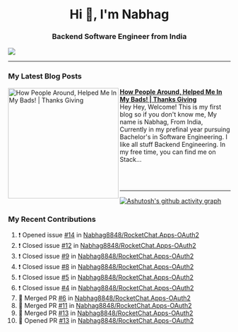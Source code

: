  
<h1 align="center">Hi 👋, I'm Nabhag</h1>
<h3 align="center">Backend Software Engineer from India</h3>

<img src="Twitter header - 2.png"/>

 <hr>
 
### My Latest Blog Posts 
<!-- HASHNODE_BLOG:START -->
<p align="left">
<a href="https://nabhagmotivaras.hashnode.dev//experience-2022" title="How People Around, Helped Me In My Bads!  | Thanks Giving"><img src="https://cdn.hashnode.com/res/hashnode/image/stock/unsplash/d1956810eb099b7959df44d932fa9fe4.jpeg" alt="How People Around, Helped Me In My Bads!  | Thanks Giving" width="250px" align="left" /></a>
<a href="https://nabhagmotivaras.hashnode.dev//experience-2022" title="How People Around, Helped Me In My Bads!  | Thanks Giving"><strong>How People Around, Helped Me In My Bads!  | Thanks Giving</strong></a>
<br/> Hey Hey, Welcome! This is my first blog so if you don't know me, My name is Nabhag, From India, Currently in my prefinal year pursuing Bachelor's in Software Engineering. I like all stuff Backend Engineering. In my free time, you can find me on Stack... </p> <br/> <br/>
<!-- HASHNODE_BLOG:END -->
<p align=left> 
 <hr>
 
   [![Ashutosh's github activity graph](https://github-readme-activity-graph.cyclic.app/graph?username=Nabhag8848&bg_color=000000&color=ffffff&line=26a269&point=c01c28&area=true&hide_border=true)](https://github.com/ashutosh00710/github-readme-activity-graph)
 
 ### My Recent Contributions

<!--START_SECTION:activity-->
1. ❗️ Opened issue [#14](https://github.com/Nabhag8848/RocketChat.Apps-OAuth2/issues/14) in [Nabhag8848/RocketChat.Apps-OAuth2](https://github.com/Nabhag8848/RocketChat.Apps-OAuth2)
2. ❗️ Closed issue [#12](https://github.com/Nabhag8848/RocketChat.Apps-OAuth2/issues/12) in [Nabhag8848/RocketChat.Apps-OAuth2](https://github.com/Nabhag8848/RocketChat.Apps-OAuth2)
3. ❗️ Closed issue [#9](https://github.com/Nabhag8848/RocketChat.Apps-OAuth2/issues/9) in [Nabhag8848/RocketChat.Apps-OAuth2](https://github.com/Nabhag8848/RocketChat.Apps-OAuth2)
4. ❗️ Closed issue [#8](https://github.com/Nabhag8848/RocketChat.Apps-OAuth2/issues/8) in [Nabhag8848/RocketChat.Apps-OAuth2](https://github.com/Nabhag8848/RocketChat.Apps-OAuth2)
5. ❗️ Closed issue [#5](https://github.com/Nabhag8848/RocketChat.Apps-OAuth2/issues/5) in [Nabhag8848/RocketChat.Apps-OAuth2](https://github.com/Nabhag8848/RocketChat.Apps-OAuth2)
6. ❗️ Closed issue [#4](https://github.com/Nabhag8848/RocketChat.Apps-OAuth2/issues/4) in [Nabhag8848/RocketChat.Apps-OAuth2](https://github.com/Nabhag8848/RocketChat.Apps-OAuth2)
7. 🎉 Merged PR [#6](https://github.com/Nabhag8848/RocketChat.Apps-OAuth2/pull/6) in [Nabhag8848/RocketChat.Apps-OAuth2](https://github.com/Nabhag8848/RocketChat.Apps-OAuth2)
8. 🎉 Merged PR [#11](https://github.com/Nabhag8848/RocketChat.Apps-OAuth2/pull/11) in [Nabhag8848/RocketChat.Apps-OAuth2](https://github.com/Nabhag8848/RocketChat.Apps-OAuth2)
9. 🎉 Merged PR [#13](https://github.com/Nabhag8848/RocketChat.Apps-OAuth2/pull/13) in [Nabhag8848/RocketChat.Apps-OAuth2](https://github.com/Nabhag8848/RocketChat.Apps-OAuth2)
10. 💪 Opened PR [#13](https://github.com/Nabhag8848/RocketChat.Apps-OAuth2/pull/13) in [Nabhag8848/RocketChat.Apps-OAuth2](https://github.com/Nabhag8848/RocketChat.Apps-OAuth2)
<!--END_SECTION:activity-->
 
 </p>
 
  <br> <br>
  



